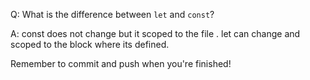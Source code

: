 Q: What is the difference between `let` and `const`?

A: const does not change but it scoped to the file . let can change and scoped to the block where its defined.


Remember to commit and push when you're finished!